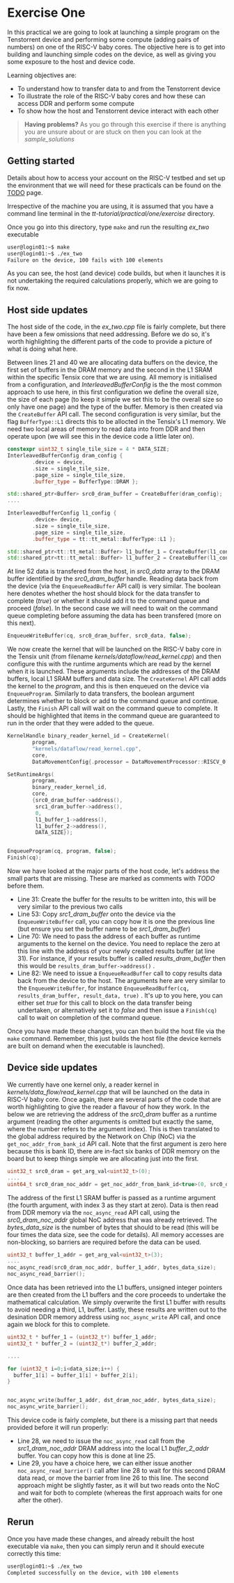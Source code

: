 # Exercise One

In this practical we are going to look at launching a simple program on the Tenstorrent device and performing some compute (adding pairs of numbers) on one of the RISC-V baby cores. The objective here is to get into building and launching simple codes on the device, as well as giving you some exposure to the host and device code.

Learning objectives are:

* To understand how to transfer data to and from the Tenstorrent device
* To illustrate the role of the RISC-V baby cores and how these can access DDR and perform some compute
* To show how the host and Tenstorrent device interact with each other

>**Having problems?**
> As you go through this exercise if there is anything you are unsure about or are stuck on then you can look at the _sample_solutions_

## Getting started

Details about how to access your account on the RISC-V testbed and set up the environment that we will need for these practicals can be found on the [TODO](setup.md) page.

Irrespective of the machine you are using, it is assumed that you have a command line terminal in the _tt-tutorial/practical/one/exercise_ directory.

Once you go into this directory, type `make` and run the resulting _ex_two_ executable


```bash
user@login01:~$ make
user@login01:~$ ./ex_two
Failure on the device, 100 fails with 100 elements
```

As you can see, the host (and device) code builds, but when it launches it is not undertaking the required calculations properly, which we are going to fix now.

## Host side updates

The host side of the code, in the _ex_two.cpp_ file is fairly complete, but there have been a few omissions that need addressing. Before we do so, it's worth highlighting the different parts of the code to provide a picture of what is doing what here.

Between lines 21 and 40 we are allocating data buffers on the device, the first set of buffers in the DRAM memory and the second in the L1 SRAM within the specific Tensix core that we are using. All memory is initialised from a configuration, and _InterleavedBufferConfig_ is the the most common approach to use here, in this first configuration we define the overall size, the size of each page (to keep it simple we set this to be the overall size so only have one page) and the type of the buffer. Memory is then created via the `CreateBuffer` API call. The second configuration is very similar, but the flag `BufferType::L1` directs this to be allocted in the Tensix's L1 memory. We need two local areas of memory to read data into from DDR and then operate upon (we will see this in the device code a little later on).

```c++
constexpr uint32_t single_tile_size = 4 * DATA_SIZE;
InterleavedBufferConfig dram_config {
        .device = device, 
        .size = single_tile_size, 
        .page_size = single_tile_size, 
        .buffer_type = BufferType::DRAM };

std::shared_ptr<Buffer> src0_dram_buffer = CreateBuffer(dram_config);
....

InterleavedBufferConfig l1_config {
        .device= device,
        .size = single_tile_size,
        .page_size = single_tile_size,
        .buffer_type = tt::tt_metal::BufferType::L1 };

std::shared_ptr<tt::tt_metal::Buffer> l1_buffer_1 = CreateBuffer(l1_config);
std::shared_ptr<tt::tt_metal::Buffer> l1_buffer_2 = CreateBuffer(l1_config);
```

At line 52 data is transfered from the host, in _src0_data_ array to the DRAM buffer identified by the _src0_dram_buffer_ handle. Reading data back from the device (via the `EnqueueReadBuffer` API call) is very similar. The boolean here denotes whether the host should block for the data transfer to complete (_true_) or whether it should add it to the command queue and proceed (_false_). In the second case we will need to wait on the command queue completing before assuming the data has been transfered (more on this next).

```c++
EnqueueWriteBuffer(cq, src0_dram_buffer, src0_data, false);
```

We now create the kernel that will be launched on the RISC-V baby core in the Tensix unit (from filename _kernels/dataflow/read_kernel.cpp_) and then configure this with the runtime arguments which are read by the kernel when it is launched. These arguments include the addresses of the DRAM buffers, local L1 SRAM buffers and data size. The `CreateKernel` API call adds the kernel to the _program_, and this is then enqueued on the device via `EnqueueProgram`. Similarly to data transfers, the boolean argument determines whether to block or add to the command queue and continue. Lastly, the `Finish` API call will wait on the command queue to complete. It should be highlighted that items in the command queue are guaranteed to run in the order that they were added to the queue.

```c++
KernelHandle binary_reader_kernel_id = CreateKernel(
        program,
        "kernels/dataflow/read_kernel.cpp",
        core,
        DataMovementConfig{.processor = DataMovementProcessor::RISCV_0, .noc = NOC::RISCV_0_default});

SetRuntimeArgs(
        program,
        binary_reader_kernel_id,
        core,
        {src0_dram_buffer->address(),
         src1_dram_buffer->address(),
         0,
         l1_buffer_1->address(),
         l1_buffer_2->address(),
         DATA_SIZE});


EnqueueProgram(cq, program, false);   
Finish(cq);
```

Now we have looked at the major parts of the host code, let's address the small parts that are missing. These are marked as comments with _TODO_ before them.

* Line 31: Create the buffer for the results to be written into, this will be very similar to the previous two calls
* Line 53: Copy _src1_dram_buffer_ onto the device via the `EnqueueWriteBuffer` call, you can copy how it is one the previous line (but ensure you set the buffer name to be _src1_dram_buffer_)
* Line 70: We need to pass the address of each buffer as runtime arguments to the kernel on the device. You need to replace the zero at this line with the address of your newly created results buffer (at line 31). For instance, if your results buffer is called _results_dram_buffer_ then this would be `results_dram_buffer->address()` .
* Line 82: We need to issue a `EnqueueReadBuffer` call to copy results data back from the device to the host. The arguments here are very similar to the `EnqueueWriteBuffer`, for instance `EnqueueReadBuffer(cq, results_dram_buffer, result_data, true)` . It's up to you here, you can either set _true_ for this call to block on the data transfer being undertaken, or alternatively set it to _false_ and then issue a `Finish(cq)` call to wait on completion of the command queue.

Once you have made these changes, you can then build the host file via the `make` command. Remember, this just builds the host file (the device kernels are built on demand when the executable is launched).

## Device side updates

We currently have one kernel only, a reader kernel in _kernels/data_flow/read_kernel.cpp_ that will be launched on the data in RISC-V baby core. Once again, there are several parts of the code that are worth highlighting to give the reader a flavour of how they work. In the below we are retrieving the address of the _src0_dram_ buffer as a runtime argument (reading the other arguments is omitted but exactly the same, where the number refers to the argument index). This is then translated to the global address required by the Network on Chip (NoC) via the `get_noc_addr_from_bank_id` API call. Note that the first argument is zero here because this is bank ID, there are in-fact six banks of DDR memory on the board but to keep things simple we are allocating just into the first. 

```c++
uint32_t src0_dram = get_arg_val<uint32_t>(0);
....
uint64_t src0_dram_noc_addr = get_noc_addr_from_bank_id<true>(0, src0_dram);
```

The address of the first L1 SRAM buffer is passed as a runtime argument (the fourth argument, with index 3 as they start at zero). Data is then read from DDR memory via the `noc_async_read` API call, using the _src0_dram_noc_addr_ global NoC address that was already retrieved. The _bytes_data_size_ is the number of bytes that should to be read (this will be four times the data size, see the code for details). All memory accesses are non-blocking, so barriers are required before the data can be used.

```c++
uint32_t buffer_1_addr = get_arg_val<uint32_t>(3);
....
noc_async_read(src0_dram_noc_addr, buffer_1_addr, bytes_data_size);
noc_async_read_barrier();
```

Once data has been retrieved into the L1 buffers, unsigned integer pointers are then created from the L1 buffers and the core proceeds to undertake the mathematical calculation. We simply overwrite the first L1 buffer with results to avoid needing a third, L1, buffer. Lastly, these results are written out to the desination DDR memory address using `noc_async_write` API call, and once again we block for this to complete.

```c++
uint32_t * buffer_1 = (uint32_t*) buffer_1_addr;
uint32_t * buffer_2 = (uint32_t*) buffer_2_addr;

....

for (uint32_t i=0;i<data_size;i++) {
  buffer_1[i] = buffer_1[i] + buffer_2[i];
}


noc_async_write(buffer_1_addr, dst_dram_noc_addr, bytes_data_size);
noc_async_write_barrier();
```

This device code is fairly complete, but there is a missing part that needs provided before it will run properly:

* Line 28, we need to issue the `noc_async_read` call from the _src1_dram_noc_addr_ DRAM address into the local L1 _buffer_2_addr_ buffer. You can copy how this is done at line 25.
* Line 29, you have a choice here, we can either issue another `noc_async_read_barrier()` call after line 28 to wait for this second DRAM data read, or move the barrier from line 26 to this line. The second approach might be slightly faster, as it will but two reads onto the NoC and wait for both to complete (whereas the first approach waits for one after the other).

## Rerun

Once you have made these changes, and already rebuilt the host executable via `make`, then you can simply rerun and it should execute correctly this time:

```bash
user@login01:~$ ./ex_two
Completed successfully on the device, with 100 elements
```
